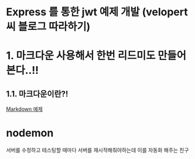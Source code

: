 Express 를 통한 jwt 예제 개발 (velopert 씨 블로그 따라하기)
===========================

# 1. 마크다운 사용해서 한번 리드미도 만들어 본다..!!
## 1.1. 마크다운이란?!
[Markdown 예제](https://gist.githubusercontent.com/ihoneymon/652be052a0727ad59601/raw/6ad0c9d4b539d276b91cef6d56cee5755a19726f/gistfile1.md)



# nodemon
서버를 수정하고 테스팅할 때마다 서버를 재시작해줘야하는데 이를 자동화 해주는 친구